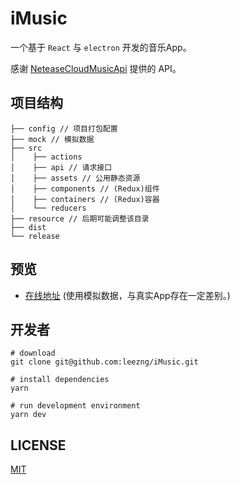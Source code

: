 # iMusic

一个基于 `React` 与 `electron` 开发的音乐App。

感谢 [NeteaseCloudMusicApi](https://github.com/Binaryify/NeteaseCloudMusicApi) 提供的 API。

## 项目结构

```
├── config // 项目打包配置
├── mock // 模拟数据
├── src
│    ├── actions
│    ├── api // 请求接口
│    ├── assets // 公用静态资源
│    ├── components // (Redux)组件
│    ├── containers // (Redux)容器
│    └── reducers
├── resource // 后期可能调整该目录
├── dist
└── release
```

## 预览

- [在线地址](https://leezng.github.io/iMusic/) (使用模拟数据，与真实App存在一定差别。)

## 开发者

```
# download
git clone git@github.com:leezng/iMusic.git

# install dependencies
yarn

# run development environment
yarn dev
```

## LICENSE

[MIT](./LICENSE)
